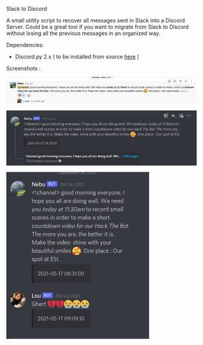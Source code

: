 Slack to Discord

A small utility script to recover all messages sent in Slack into a Discord Server. Could be a great tool if you want to migrate from Slack to Discord without losing all the previous messages in an organized way.

Dependencies:

- Discord.py 2.x ( to be installed from source [here](https://github.com/Rapptz/discord.py)  )




Screenshots :

![](images/nebu-message-slack.png)

![](images/nebu-message-discord.png)

![](images/nebu-message-discord-expanded.png)